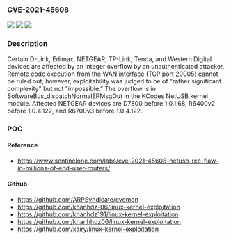 ### [CVE-2021-45608](https://cve.mitre.org/cgi-bin/cvename.cgi?name=CVE-2021-45608)
![](https://img.shields.io/static/v1?label=Product&message=n%2Fa&color=blue)
![](https://img.shields.io/static/v1?label=Version&message=n%2Fa&color=blue)
![](https://img.shields.io/static/v1?label=Vulnerability&message=n%2Fa&color=brighgreen)

### Description

Certain D-Link, Edimax, NETGEAR, TP-Link, Tenda, and Western Digital devices are affected by an integer overflow by an unauthenticated attacker. Remote code execution from the WAN interface (TCP port 20005) cannot be ruled out; however, exploitability was judged to be of "rather significant complexity" but not "impossible." The overflow is in SoftwareBus_dispatchNormalEPMsgOut in the KCodes NetUSB kernel module. Affected NETGEAR devices are D7800 before 1.0.1.68, R6400v2 before 1.0.4.122, and R6700v3 before 1.0.4.122.

### POC

#### Reference
- https://www.sentinelone.com/labs/cve-2021-45608-netusb-rce-flaw-in-millions-of-end-user-routers/

#### Github
- https://github.com/ARPSyndicate/cvemon
- https://github.com/khanhdz-06/linux-kernel-exploitation
- https://github.com/khanhdz191/linux-kernel-exploitation
- https://github.com/khanhhdz06/linux-kernel-exploitation
- https://github.com/xairy/linux-kernel-exploitation

